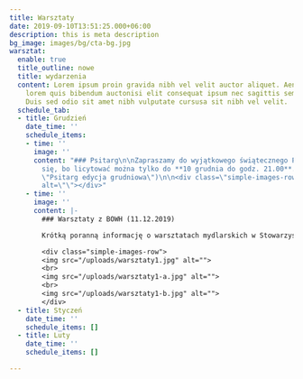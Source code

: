 ```yaml
---
title: Warsztaty
date: 2019-09-10T13:51:25.000+06:00
description: this is meta description
bg_image: images/bg/cta-bg.jpg
warsztat:
  enable: true
  title_outline: nowe
  title: wydarzenia
  content: Lorem ipsum proin gravida nibh vel velit auctor aliquet. Aeneansollicitudin,
    lorem quis bibendum auctonisi elit consequat ipsum nec sagittis sem nibh id elit.
    Duis sed odio sit amet nibh vulputate cursusa sit nibh vel velit.
  schedule_tab:
  - title: Grudzień
    date_time: ''
    schedule_items:
    - time: ''
      image: ''
      content: "### Psitarg\n\nZapraszamy do wyjątkowego świątecznego Psitargu. Spieszcie
        się, bo licytować można tylko do **10 grudnia do godz. 21.00**.  \n\n[https://www.facebook.com/groups/838988082979133](https://www.facebook.com/groups/838988082979133
        \"Psitarg edycja grudniowa\")\n\n<div class=\"simple-images-row\"> <img src=\"/uploads/received_231695212408883.jpg\"
        alt=\"\"></div>"
    - time: ''
      image: ''
      content: |-
        ### Warsztaty z BOWH (11.12.2019)

        Krótką poranną informację o warsztatach mydlarskich w Stowarzyszenie Brzesko-Oławska Wieś Historyczna uzupełniamy o relację fotograficzną (zdjęcia autorstwa Marta Brus). Ach, co to były za warsztaty!

        <div class="simple-images-row">
        <img src="/uploads/warsztaty1.jpg" alt="">
        <br>
        <img src="/uploads/warsztaty1-a.jpg" alt="">
        <br>
        <img src="/uploads/warsztaty1-b.jpg" alt="">
        </div>
  - title: Styczeń
    date_time: ''
    schedule_items: []
  - title: Luty
    date_time: ''
    schedule_items: []

---
```


